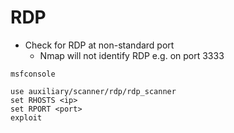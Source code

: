# RDP
- Check for RDP at non-standard port
  - Nmap will not identify RDP e.g. on port 3333
```
msfconsole

use auxiliary/scanner/rdp/rdp_scanner
set RHOSTS <ip>
set RPORT <port>
exploit
```
